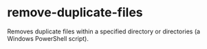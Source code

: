 # remove-duplicate-files
Removes duplicate files within a specified directory or directories (a Windows PowerShell script).
